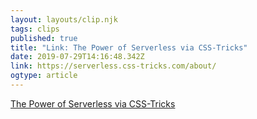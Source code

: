 ```yaml
---
layout: layouts/clip.njk 
tags: clips 
published: true 
title: "Link: The Power of Serverless via CSS-Tricks" 
date: 2019-07-29T14:16:48.342Z 
link: https://serverless.css-tricks.com/about/ 
ogtype: article 
---
```

[The Power of Serverless via CSS-Tricks](https://serverless.css-tricks.com/about/) 
